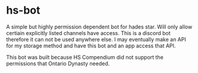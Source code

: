 # hs-bot
A simple but highly permission dependent bot for hades star. Will only allow certiain explicitly listed channels have access.
This is a discord bot therefore it can not be used anywhere else. I may eventually make an API for my storage method and have this bot and an app access that API.

This bot was built because HS Compendium did not support the permissions that Ontario Dynasty needed.
